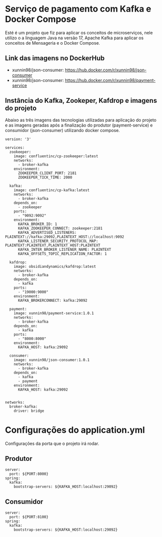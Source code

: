 # Serviço de pagamento com Kafka e Docker Compose
Esté é um projeto que fiz para aplicar os conceitos de microserviços, nele utilizo o a linguagem Java na versão 17, Apache Kafka para aplicar os conceitos de Mensageria e o Docker Compose.

## Link das imagens no DockerHub

- xunnin98/json-consumer: https://hub.docker.com/r/xunnin98/json-consumer
- xunnin98/json-consumer: https://hub.docker.com/r/xunnin98/payment-service

## Instância do Kafka, Zookeper, Kafdrop e imagens do projeto

Abaixo as três imagens das tecnologias utilizadas para aplicação do projeto e as imagens geradas após a finalização do produtor (payment-service) e consumidor (json-consumer) utilizando docker compose.
```
version: '3'

services:
  zookeeper:
    image: confluentinc/cp-zookeeper:latest
    networks:
      - broker-kafka
    environment:
      ZOOKEEPER_CLIENT_PORT: 2181
      ZOOKEEPER_TICK_TIME: 2000

  kafka:
    image: confluentinc/cp-kafka:latest
    networks:
      - broker-kafka
    depends_on:
      - zookeeper
    ports:
      - "9092:9092"
    environment:
      KAFKA_BROKER_ID: 1
      KAFKA_ZOOKEEPER_CONNECT: zookeeper:2181
      KAFKA_ADVERTISED_LISTENERS: PLAINTEXT://kafka:29092,PLAINTEXT_HOST://localhost:9092
      KAFKA_LISTENER_SECURITY_PROTOCOL_MAP: PLAINTEXT:PLAINTEXT,PLAINTEXT_HOST:PLAINTEXT
      KAFKA_INTER_BROKER_LISTENER_NAME: PLAINTEXT
      KAFKA_OFFSETS_TOPIC_REPLICATION_FACTOR: 1

  kafdrop:
    image: obsidiandynamics/kafdrop:latest
    networks:
      - broker-kafka
    depends_on:
      - kafka
    ports:
      - "19000:9000"
    environment:
      KAFKA_BROKERCONNECT: kafka:29092

  payment:
    image: xunnin98/payment-service:1.0.1
    networks:
      - broker-kafka
    depends_on:
      - kafka
    ports:
      - "8000:8000"
    environment:
      KAFKA_HOST: kafka:29092
  
  consumer:
    image: xunnin98/json-consumer:1.0.1
    networks:
      - broker-kafka
    depends_on:
      - kafka
      - payment
    environment:
      KAFKA_HOST: kafka:29092
    

networks:
  broker-kafka:
    driver: bridge
```
# Configurações do application.yml
Configurações da porta que o projeto irá rodar.

## Produtor
```
server:
  port: ${PORT:8000}
spring:
  kafka:
    bootstrap-servers: ${KAFKA_HOST:localhost:29092} 
```

## Consumidor
```
server:
  port: ${PORT:8100}
spring:
  kafka:
    bootstrap-servers: ${KAFKA_HOST:localhost:29092} 
```
